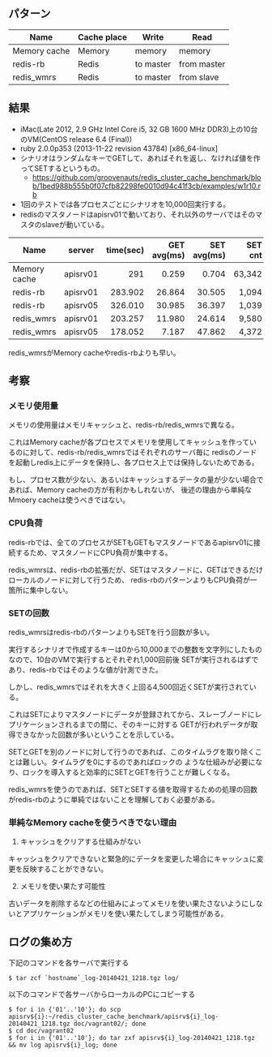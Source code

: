 ## パターン

| Name         | Cache place | Write     | Read        |
| ------------ |-------------|-----------|-------------|
| Memory cache | Memory      | memory    | memory      |
| redis-rb     | Redis       | to master | from master |
| redis_wmrs   | Redis       | to master | from slave  |

## 結果

* iMac(Late 2012, 2.9 GHz Intel Core i5, 32 GB 1600 MHz DDR3)上の10台のVM(CentOS release 6.4 (Final))
* ruby 2.0.0p353 (2013-11-22 revision 43784) [x86_64-linux]
* シナリオはランダムなキーでGETして、あればそれを返し、なければ値を作ってSETするというもの。
    * https://github.com/groovenauts/redis_cluster_cache_benchmark/blob/1bed988b555b0f07cfb82298fe0010d94c41f3cb/examples/w1r10.rb
* 1回のテストでは各プロセスごとにシナリオを10,000回実行する。
* redisのマスタノードはapisrv01で動いており、それ以外のサーバではそのマスタのslaveが動いている。

| Name         | server   | time(sec) | GET avg(ms) | SET avg(ms) | SET cnt  | SCENARIO avg(ms) | worker total(KB) | redis-sever(KB) | total(KB) |
| ------------ |:--------:| ---------:| -----------:| -----------:| --------:| ----------------:|-----------------:| ---------------:|----------:|
| Memory cache | apisrv01 | 291       |  0.259      |  0.704      | 63,342   | 27.441           | 471,556          |  -              | 471,556   |
| redis-rb     | apisrv01 | 283.902   | 26.864      | 30.505      |  1,094   | 27.883           | 122,328          | 139,424         | 261,752   |
| redis-rb     | apisrv05 | 326.010   | 30.985      | 36.397      |  1,039   | 32.100           | 120,936          |  73,020         | 193,956   |
| redis_wmrs   | apisrv01 | 203.257   | 11.980      | 24.614      |  9,580   | 19.508           | 129,660          | 137,568         | 267,228   |
| redis_wmrs   | apisrv05 | 178.052   |  7.187      | 47.862      |  4,372   | 16.444           | 124,924          |  73,020         | 197,944   |

redis_wmrsがMemory cacheやredis-rbよりも早い。


## 考察

### メモリ使用量

メモリの使用量はメモリキャッシュと、redis-rb/redis_wmrsで異なる。

これはMemory cacheが各プロセスでメモリを使用してキャッシュを作っているのに対して、redis-rb/redis_wmrsではそれぞれのサーバ毎に
redisのノードを起動しredis上にデータを保持し、各プロセス上では保持しないためである。

もし、プロセス数が少ない、あるいはキャッシュするデータの量が少ない場合であれば、Memory cacheの方が有利かもしれないが、
後述の理由から単純なMmoery cacheは使うべきではない。


### CPU負荷

redis-rbでは、全てのプロセスがSETもGETもマスタノードであるapisrv01に接続するため、マスタノードにCPU負荷が集中する。

redis_wmrsは、redis-rbの拡張だが、SETはマスタノードに、GETはできるだけローカルのノードに対して行うため、
redis-rbのパターンよりもCPU負荷が一箇所に集中しない。


### SETの回数

redis_wmrsはredis-rbのパターンよりもSETを行う回数が多い。

実行するシナリオで作成するキーは0から10,000までの整数を文字列にしたものなので、10台のVMで実行するとそれぞれ1,000回前後
SETが実行されるはずであり、redis-rbではそのような値が計測できた。

しかし、redis_wmrsではそれを大きく上回る4,500回近くSETが実行されている。

これはSETによりマスタノードにデータが登録されてから、スレーブノードにレプリケーションされるまでの間に、そのキーに対する
GETが行われデータが取得できなかった回数が多いということを示している。

SETとGETを別のノードに対して行うのであれば、このタイムラグを取り除くことは難しい。タイムラグを0にするのであればロックの
ような仕組みが必要になり、ロックを導入すると効率的にSETとGETを行うことが難しくなる。

redis_wmrsを使うのであれば、SETとSETする値を取得するための処理の回数がredis-rbのように単純ではないことを理解しておく必要がある。




### 単純なMemory cacheを使うべきでない理由

1. キャッシュをクリアする仕組みがない

キャッシュをクリアできないと緊急的にデータを変更した場合にキャッシュに変更を反映することができない。

2. メモリを使い果たす可能性

古いデータを削除するなどの仕組みによってメモリを使い果たさないようにしないとアプリケーションがメモリを使い果たしてしまう可能性がある。





## ログの集め方

下記のコマンドを各サーバで実行する

```
$ tar zcf `hostname`_log-20140421_1218.tgz log/
```

以下のコマンドで各サーバからローカルのPCにコピーする

```
$ for i in {'01'..'10'}; do scp apisrv${i}:~/redis_cluster_cache_benchmark/apisrv${i}_log-20140421_1218.tgz doc/vagrant02/; done
$ cd doc/vagrant02
$ for i in {'01'..'10'}; do tar zxf apisrv${i}_log-20140421_1218.tgz && mv log apisrv${i}_log; done
```

